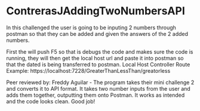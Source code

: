 # ContrerasJAddingTwoNumbersAPI
In this challenged the user is going to be inputing 2 numbers through postman so that they can be added and given the answers of the 2 added numbers.

First the will push F5 so that is debugs the code and makes sure the code is running, they will then get the local host url and paste it into postman so that the dated is being transferred to postman.
        Local Host                  Controller      Route
Example: https://localhost:7228/GreaterThanLessThan/greatorless

Peer reviewed by: Freddy Aguilar - The program takes their mini challenge 2 and converts it to API format. It takes two number inputs from the user and adds them together, outputting them onto Postman. It works as intended and the code looks clean. Good job!